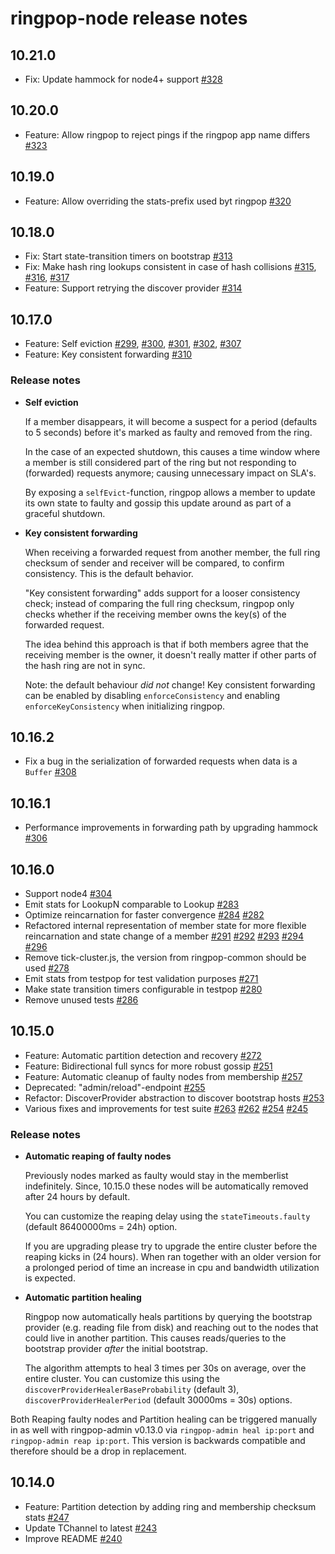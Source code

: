 ringpop-node release notes
==========================

10.21.0
-------
* Fix: Update hammock for node4+ support [#328](https://github.com/uber-node/ringpop-node/pull/328)

10.20.0
-------
* Feature: Allow ringpop to reject pings if the ringpop app name differs [#323](https://github.com/uber-node/ringpop-node/pull/323)

10.19.0
-------
* Feature: Allow overriding the stats-prefix used byt ringpop [#320](https://github.com/uber/ringpop-node/pull/320)

10.18.0
-------
* Fix: Start state-transition timers on bootstrap [#313](https://github.com/uber/ringpop-node/pull/313)
* Fix: Make hash ring lookups consistent in case of hash collisions [#315](https://github.com/uber/ringpop-node/pull/315), [#316](https://github.com/uber/ringpop-node/pull/316), [#317](https://github.com/uber/ringpop-node/pull/317)
* Feature: Support retrying the discover provider [#314](https://github.com/uber/ringpop-node/pull/314)

10.17.0
-------
* Feature: Self eviction [#299](https://github.com/uber/ringpop-node/pull/299), [#300](https://github.com/uber/ringpop-node/pull/300), [#301](https://github.com/uber/ringpop-node/pull/301), [#302](https://github.com/uber/ringpop-node/pull/302), [#307](https://github.com/uber/ringpop-node/pull/307)
* Feature: Key consistent forwarding [#310](https://github.com/uber/ringpop-node/pull/310)

### Release notes

* **Self eviction**

    If a member disappears, it will become a suspect for a period (defaults to 5 seconds) before it's marked as faulty and removed from the ring.
    
    In the case of an expected shutdown, this causes a time window where a member is still considered part of the ring but not responding to (forwarded) requests anymore; causing unnecessary impact on SLA's.  
    
    By exposing a `selfEvict`-function, ringpop allows a member to update its own state to faulty and gossip this update around as part of a graceful shutdown.  
    
* **Key consistent forwarding**
   
    When receiving a forwarded request from another member, the full ring checksum of sender and receiver will be compared, to confirm consistency. This is the default behavior.     
   
    "Key consistent forwarding" adds support for a looser consistency check; instead of comparing the full ring checksum, ringpop only checks whether if the receiving member owns the key(s) of the forwarded request. 
   
    The idea behind this approach is that if both members agree that the receiving member is the owner, it doesn't really matter if other parts of the hash ring are not in sync. 
   
    Note: the default behaviour _did not_ change! Key consistent forwarding can be enabled by disabling `enforceConsistency` and enabling `enforceKeyConsistency` when initializing ringpop.
   
10.16.2
-------
* Fix a bug in the serialization of forwarded requests when data is a `Buffer` [#308](https://github.com/uber/ringpop-node/pull/308)

10.16.1
-------
* Performance improvements in forwarding path by upgrading hammock [#306](https://github.com/uber/ringpop-node/pull/306)

10.16.0
-------
* Support node4 [#304](https://github.com/uber/ringpop-node/pull/304)
* Emit stats for LookupN comparable to Lookup [#283](https://github.com/uber/ringpop-node/pull/283)
* Optimize reincarnation for faster convergence [#284](https://github.com/uber/ringpop-node/pull/284) [#282](https://github.com/uber/ringpop-node/pull/282)
* Refactored internal representation of member state for more flexible reincarnation and state change of a member [#291](https://github.com/uber/ringpop-node/pull/291) [#292](https://github.com/uber/ringpop-node/pull/292) [#293](https://github.com/uber/ringpop-node/pull/293) [#294](https://github.com/uber/ringpop-node/pull/294) [#296](https://github.com/uber/ringpop-node/pull/296)
* Remove tick-cluster.js, the version from ringpop-common should be used [#278](https://github.com/uber/ringpop-node/pull/278)
* Emit stats from testpop for test validation purposes [#271](https://github.com/uber/ringpop-node/pull/271)
* Make state transition timers configurable in testpop [#280](https://github.com/uber/ringpop-node/pull/280)
* Remove unused tests [#286](https://github.com/uber/ringpop-node/pull/286)

10.15.0
-------

* Feature: Automatic partition detection and recovery
 [#272](https://github.com/uber/ringpop-node/pull/272)
* Feature: Bidirectional full syncs for more robust gossip [#251](https://github.com/uber/ringpop-node/pull/251)
* Feature: Automatic cleanup of faulty nodes from membership [#257](https://github.com/uber/ringpop-node/pull/257)
* Deprecated: "admin/reload"-endpoint [#255](https://github.com/uber/ringpop-node/pull/255)
* Refactor: DiscoverProvider abstraction to discover bootstrap hosts [#253](https://github.com/uber/ringpop-node/pull/253)
* Various fixes and improvements for test suite [#263](https://github.com/uber/ringpop-node/pull/263) [#262](https://github.com/uber/ringpop-node/pull/262) [#254](https://github.com/uber/ringpop-node/pull/254) [#245](https://github.com/uber/ringpop-node/pull/245)


### Release notes

* **Automatic reaping of faulty nodes**

    Previously nodes marked as faulty would stay in the memberlist indefinitely. Since, 10.15.0 these nodes will be automatically removed after 24 hours by default.

    You can customize the reaping delay using the `stateTimeouts.faulty` (default 86400000ms = 24h) option.

    If you are upgrading please try to upgrade the entire cluster before the reaping kicks in (24 hours). When ran together with an older version for a prolonged period of time an increase in cpu and bandwidth utilization is expected.

* **Automatic partition healing**

    Ringpop now automatically heals partitions by querying the bootstrap provider (e.g. reading file from disk) and reaching out to the nodes that could live in another partition. This causes reads/queries to the bootstrap provider *after* the initial bootstrap.

    The algorithm attempts to heal 3 times per 30s on average, over the entire cluster. You can customize this using the `discoverProviderHealerBaseProbability` (default 3), `discoverProviderHealerPeriod` (default 30000ms = 30s) options.

Both Reaping faulty nodes and Partition healing can be triggered manually in as well with ringpop-admin v0.13.0 via `ringpop-admin heal ip:port` and `ringpop-admin reap ip:port`. This version is backwards compatible and therefore should be a drop in replacement.


10.14.0
-------

* Feature: Partition detection by adding ring and membership checksum stats [#247](https://github.com/uber/ringpop-node/pull/247)
* Update TChannel to latest [#243](https://github.com/uber/ringpop-node/pull/243)
* Improve README [#240](https://github.com/uber/ringpop-node/pull/240)
